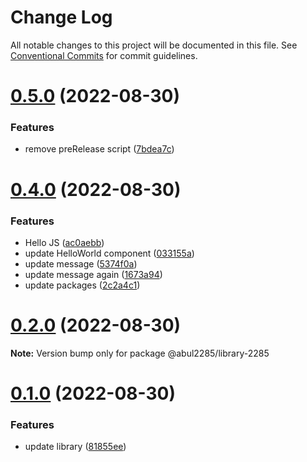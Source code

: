 # Change Log

All notable changes to this project will be documented in this file.
See [Conventional Commits](https://conventionalcommits.org) for commit guidelines.

# [0.5.0](https://github.com/abul2285/hello-lerna/compare/v0.4.0...v0.5.0) (2022-08-30)


### Features

* remove preRelease script ([7bdea7c](https://github.com/abul2285/hello-lerna/commit/7bdea7c30e1aea177c492ca60d8b0713d3ea9404))





# [0.4.0](https://github.com/abul2285/hello-lerna/compare/v0.2.0...v0.4.0) (2022-08-30)


### Features

* Hello JS ([ac0aebb](https://github.com/abul2285/hello-lerna/commit/ac0aebb91f214861498d65034bf5221cf2b7df92))
* update HelloWorld component ([033155a](https://github.com/abul2285/hello-lerna/commit/033155ad3e756ce71b49530299304db61d5dc374))
* update message ([5374f0a](https://github.com/abul2285/hello-lerna/commit/5374f0ac3b8cf3494adbbf2f361e1f1368be3bb9))
* update message again ([1673a94](https://github.com/abul2285/hello-lerna/commit/1673a9483baa5b155e66a722b774e698c87ac99e))
* update packages ([2c2a4c1](https://github.com/abul2285/hello-lerna/commit/2c2a4c1cd8a8addeb17ab957798efed5a097d2e5))





# [0.2.0](https://github.com/abul2285/hello-lerna/compare/v0.1.0...v0.2.0) (2022-08-30)

**Note:** Version bump only for package @abul2285/library-2285





# [0.1.0](https://github.com/abul2285/hello-lerna/compare/v0.0.7...v0.1.0) (2022-08-30)


### Features

* update library ([81855ee](https://github.com/abul2285/hello-lerna/commit/81855eef374b42a889d8208464c1b16e5220c04d))
